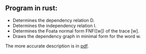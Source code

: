 ## Program in rust: 
- Determines the dependency relation D.
- Determines the independency relation I.
- Determines the Foata normal form FNF([w]) of the trace [w].
- Draws the dependency graph in minimal form for the word w.

The more accurate description is in [pdf](https://github.com/Piotr255/TW-zad1/blob/master/SprawozdanieTW.pdf).
